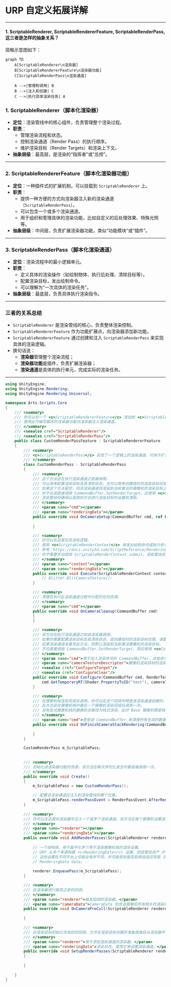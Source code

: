 # URP 自定义拓展详解

---

#### 1. ScriptableRenderer, ScriptableRendererFeature, ScriptableRenderPass, 这三者是怎样的抽象关系？

简略示意图如下：

```mermaid
graph TD
    A[ScriptableRenderer\n渲染器]
    B[ScriptableRendererFeature\n渲染器功能]
    C[ScriptableRenderPass\n渲染通道]

    A -->|管理和调用| B
    B -->|注入和创建| C
    C -->|执行具体渲染任务| A
```

### 1. **ScriptableRenderer（脚本化渲染器）**

- **定位**：渲染管线中的核心组件，负责管理整个渲染过程。
- **职责**：
  - 管理渲染流程和状态。
  - 控制渲染通道（Render Pass）的执行顺序。
  - 维护渲染目标（Render Targets）和渲染上下文。
- **抽象层级**：最高层，是渲染的“指挥者”或“总控”。

------

### 2. **ScriptableRendererFeature（脚本化渲染器功能）**

- **定位**：一种插件式的扩展机制，可以挂载到 `ScriptableRenderer` 上。
- **职责**：
  - 提供一种方便的方式向渲染器注入新的渲染通道（`ScriptableRenderPass`）。
  - 可以包含一个或多个渲染通道。
  - 用于组织和管理具体的渲染功能，比如自定义的后处理效果、特殊光照等。
- **抽象层级**：中间层，负责扩展渲染器功能，类似“功能模块”或“插件”。

------

### 3. **ScriptableRenderPass（脚本化渲染通道）**

- **定位**：渲染流程中的最小逻辑单元。
- **职责**：
  - 定义具体的渲染操作（如绘制物体、执行后处理、清除目标等）。
  - 配置渲染目标，发出绘制命令。
  - 可以理解为“一次具体的渲染任务”。
- **抽象层级**：最底层，负责具体执行渲染指令。

------

### 三者的关系总结

- `ScriptableRenderer` 是渲染管线的核心，负责整体渲染控制。
- `ScriptableRendererFeature` 作为功能扩展点，向渲染器添加新功能。
- `ScriptableRendererFeature` 通过创建和注入 `ScriptableRenderPass` 来实现具体的渲染逻辑。
- 换句话说：
  - **渲染器**管理整个渲染流程；
  - **渲染器功能**是插件，负责扩展渲染器；
  - **渲染通道**是具体的执行单元，完成实际的渲染任务。

---

```c#
using UnityEngine;
using UnityEngine.Rendering;
using UnityEngine.Rendering.Universal;

namespace Arts.Scripts.Core
{
    /// <summary>
    /// 你可以将一个 <c>ScriptableRendererFeature</c> 添加到 <c>ScriptableRenderer</c> 中。
    /// 使用此可编写脚本的渲染器功能向渲染器注入渲染通道。
    /// </summary>
    /// <seealso cref="ScriptableRenderer"/>
    /// <seealso cref="ScriptableRenderPass"/>
    public class CustomRenderPassFeature : ScriptableRendererFeature
    {
        /// <summary>
        /// <c>ScriptableRenderPass</c> 实现了一个逻辑上的渲染通道，可用于扩展 Universal RP 渲染器。
        /// </summary>
        class CustomRenderPass : ScriptableRenderPass
        {
            /// <summary>
            /// 这个方法会在执行渲染通道之前被调用。
            /// 可以用来配置渲染目标及其清除状态，也可以用来创建临时的渲染目标纹理。
            /// 如果这个方法留空，则该渲染通道将渲染到当前激活的摄像机的渲染目标上。
            /// 你不应该直接调用 CommandBuffer.SetRenderTarget。应使用 <c>ConfigureTarget</c> 和 <c>ConfigureClear</c> 方法。
            /// 渲染管线将确保以高效的方式进行渲染目标的设置和清除。
            /// </summary>
            /// <param name="cmd"></param>
            /// <param name="renderingData"></param>
            public override void OnCameraSetup(CommandBuffer cmd, ref RenderingData renderingData) {
                
            }

            /// <summary>
            /// 你可以在这里实现渲染逻辑。
            /// 使用 <c>ScriptableRenderContext</c> 来发出绘制命令或执行命令缓冲区。
            /// 参考：https://docs.unity3d.com/ScriptReference/Rendering.ScriptableRenderContext.html
            /// 你不需要手动调用 ScriptableRenderContext.submit，渲染管线会在管线的特定阶段自动调用它。
            /// </summary>
            /// <param name="context"></param>
            /// <param name="renderingData"></param>
            public override void Execute(ScriptableRenderContext context, ref RenderingData renderingData) {
                // Blitter.BlitCameraTexture();
            }

            /// <summary>
            /// 清理在执行此渲染通道过程中分配的任何资源。
            /// </summary>
            /// <param name="cmd"></param>
            public override void OnCameraCleanup(CommandBuffer cmd)
            {
            }

            /// <summary>
            /// 该方法在执行渲染通道之前由渲染器调用。
            /// 如果你需要配置渲染目标及其清除状态，或创建临时的渲染目标纹理，请重写此方法。
            /// 如果渲染通道未重写此方法，则默认渲染到当前激活摄像机的渲染目标。
            /// 不应直接调用 CommandBuffer.SetRenderTarget，而应使用 <c>ConfigureTarget</c> 和 <c>ConfigureClear</c>。
            /// </summary>
            /// <param name="cmd">用于加入渲染命令的 CommandBuffer，这些命令将由渲染管线执行。</param>
            /// <param name="cameraTextureDescriptor">摄像机渲染目标的渲染纹理描述符。</param>
            /// <seealso cref="ConfigureTarget"/>
            /// <seealso cref="ConfigureClear"/>
            public override void Configure(CommandBuffer cmd, RenderTextureDescriptor cameraTextureDescriptor) {
                cmd.GetTemporaryRT(Shader.PropertyToID("test"), cameraTextureDescriptor);
            }

            /// <summary>
            /// 在摄像机栈渲染完成后调用。你可以在这个回调中释放该渲染通道创建的、需要在所有摄像机渲染完成后清理的资源。
            /// 此方法会在摄像机栈中最后一个摄像机渲染完成后调用一次。
            /// 没有显式摄像机栈的摄像机也被视为栈式渲染，此时 Base 摄像机既是栈中的第一个也是最后一个摄像机。
            /// </summary>
            /// <param name="cmd">使用该 CommandBuffer 来清理所有生成的数据。</param>
            public override void OnFinishCameraStackRendering(CommandBuffer cmd) {
            
            }
        }

        CustomRenderPass m_ScriptablePass;
    
        
        /// <summary>
        /// 初始化该渲染器功能的资源，该方法在每次序列化发生时都会被调用一次。
        /// </summary>
        public override void Create()
        {
            m_ScriptablePass = new CustomRenderPass();

            // 配置该渲染通道应注入到渲染管线的哪个位置。
            m_ScriptablePass.renderPassEvent = RenderPassEvent.AfterRenderingOpaques;
        }
    
        /// <summary>
        /// 你可以在这里向渲染器中注入一个或多个渲染通道。该方法在每个摄像机设置渲染器时被调用一次。
        /// </summary>
        /// <param name="renderer"></param>
        /// <param name="renderingData"></param>
        public override void AddRenderPasses(ScriptableRenderer renderer, ref RenderingData renderingData) {
            
            // 一个结构体，用于扁平化多个用于渲染摄像机栈的渲染设置。
            // URP 从多个来源构建 <c>RenderingData</c> 设置，包括管线资产（Pipeline Asset）、摄像机和光照设置。
            // 这些设置在不同平台上可能会有所不同，并可能受到是否启用自适应性能（Adaptive Performance）的影响。
            // RenderingData data;
            
            renderer.EnqueuePass(m_ScriptablePass);
        }

        /// <summary>
        /// 在渲染器进行裁剪之前的回调。
        /// </summary>
        /// <param name="renderer">触发回调的渲染器。</param>
        /// <param name="cameraData">CameraData 包含该摄像机所有相关的渲染目标信息。</param>
        public override void OnCameraPreCull(ScriptableRenderer renderer, in CameraData cameraData) {
        
        }

        /// <summary>
        /// 在渲染目标初始化完成后的回调。允许在渲染目标创建并准备就绪后从渲染器中访问它们。
        /// </summary>
        /// <param name="renderer">用于添加渲染通道的渲染器。</param>
        /// <param name="renderingData">渲染状态。使用它来设置渲染通道。</param>
        public override void SetupRenderPasses(ScriptableRenderer renderer, in RenderingData renderingData)
        {
        
        }
    
    }
}
```


